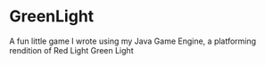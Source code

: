 # GreenLight
A fun little game I wrote using my Java Game Engine, a platforming rendition of Red Light Green Light
